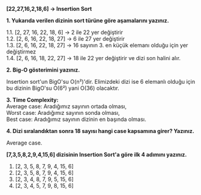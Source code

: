 <strong>[22,27,16,2,18,6] -> Insertion Sort</strong>

<strong>1. Yukarıda verilen dizinin sort türüne göre aşamalarını yazınız.</strong>

1.1. [2, 27, 16, 22, 18, 6] -> 2 ile 22 yer değiştirir <br>
1.2. [2, 6, 16, 22, 18, 27] -> 6 ile 27 yer değiştirir <br>
1.3. [2, 6, 16, 22, 18, 27] -> 16 sayının 3. en küçük elemanı olduğu için yer değiştirmez <br>
1.4. [2, 6, 16, 18, 22, 27] -> 18 ile 22 yer değiştirir ve dizi son halini alır.

<strong>2. Big-O gösterimini yazınız.</strong>

Insertion sort'un BigO'su O(n²)'dir. Elimizdeki dizi ise 6 elemanlı olduğu için bu dizinin BigO'su O(6²) yani O(36) olacaktır.

<strong>3. Time Complexity:</strong> <br> 
Average case: Aradığımız sayının ortada olması, <br>
Worst case: Aradığımız sayının sonda olması, <br>
Best case: Aradığımız sayının dizinin en başında olması.

<strong>4. Dizi sıralandıktan sonra 18 sayısı hangi case kapsamına girer? Yazınız.</strong>

Average case.


<strong>[7,3,5,8,2,9,4,15,6] dizisinin Insertion Sort'a göre ilk 4 adımını yazınız.</strong>

1. [2, 3, 5, 8, 7, 9, 4, 15, 6]
2. [2, 3, 5, 8, 7, 9, 4, 15, 6]
3. [2, 3, 4, 8, 7, 9, 5, 15, 6]
4. [2, 3, 4, 5, 7, 9, 8, 15, 6]
